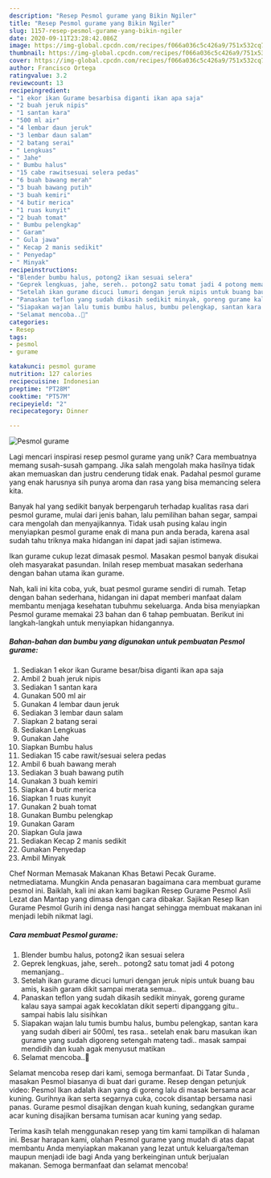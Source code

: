 ```yaml
---
description: "Resep Pesmol gurame yang Bikin Ngiler"
title: "Resep Pesmol gurame yang Bikin Ngiler"
slug: 1157-resep-pesmol-gurame-yang-bikin-ngiler
date: 2020-09-11T23:28:42.086Z
image: https://img-global.cpcdn.com/recipes/f066a036c5c426a9/751x532cq70/pesmol-gurame-foto-resep-utama.jpg
thumbnail: https://img-global.cpcdn.com/recipes/f066a036c5c426a9/751x532cq70/pesmol-gurame-foto-resep-utama.jpg
cover: https://img-global.cpcdn.com/recipes/f066a036c5c426a9/751x532cq70/pesmol-gurame-foto-resep-utama.jpg
author: Francisco Ortega
ratingvalue: 3.2
reviewcount: 13
recipeingredient:
- "1 ekor ikan Gurame besarbisa diganti ikan apa saja"
- "2 buah jeruk nipis"
- "1 santan kara"
- "500 ml air"
- "4 lembar daun jeruk"
- "3 lembar daun salam"
- "2 batang serai"
- " Lengkuas"
- " Jahe"
- " Bumbu halus"
- "15 cabe rawitsesuai selera pedas"
- "6 buah bawang merah"
- "3 buah bawang putih"
- "3 buah kemiri"
- "4 butir merica"
- "1 ruas kunyit"
- "2 buah tomat"
- " Bumbu pelengkap"
- " Garam"
- " Gula jawa"
- " Kecap 2 manis sedikit"
- " Penyedap"
- " Minyak"
recipeinstructions:
- "Blender bumbu halus, potong2 ikan sesuai selera"
- "Geprek lengkuas, jahe, sereh.. potong2 satu tomat jadi 4 potong memanjang.."
- "Setelah ikan gurame dicuci lumuri dengan jeruk nipis untuk buang bau amis, kasih garam dikit sampai merata semua.."
- "Panaskan teflon yang sudah dikasih sedikit minyak, goreng gurame kalau saya sampai agak kecoklatan dikit seperti dipanggang gitu.. sampai habis lalu sisihkan"
- "Siapakan wajan lalu tumis bumbu halus, bumbu pelengkap, santan kara yang sudah diberi air 500ml, tes rasa.. setelah enak baru masukan ikan gurame yang sudah digoreng setengah mateng tadi.. masak sampai mendidih dan kuah agak menyusut matikan"
- "Selamat mencoba..🤗"
categories:
- Resep
tags:
- pesmol
- gurame

katakunci: pesmol gurame 
nutrition: 127 calories
recipecuisine: Indonesian
preptime: "PT28M"
cooktime: "PT57M"
recipeyield: "2"
recipecategory: Dinner

---
```



![Pesmol gurame](https://img-global.cpcdn.com/recipes/f066a036c5c426a9/751x532cq70/pesmol-gurame-foto-resep-utama.jpg)

Lagi mencari inspirasi resep pesmol gurame yang unik? Cara membuatnya memang susah-susah gampang. Jika salah mengolah maka hasilnya tidak akan memuaskan dan justru cenderung tidak enak. Padahal pesmol gurame yang enak harusnya sih punya aroma dan rasa yang bisa memancing selera kita.

Banyak hal yang sedikit banyak berpengaruh terhadap kualitas rasa dari pesmol gurame, mulai dari jenis bahan, lalu pemilihan bahan segar, sampai cara mengolah dan menyajikannya. Tidak usah pusing kalau ingin menyiapkan pesmol gurame enak di mana pun anda berada, karena asal sudah tahu triknya maka hidangan ini dapat jadi sajian istimewa.

Ikan gurame cukup lezat dimasak pesmol. Masakan pesmol banyak disukai oleh masyarakat pasundan. Inilah resep membuat masakan sederhana dengan bahan utama ikan gurame.


Nah, kali ini kita coba, yuk, buat pesmol gurame sendiri di rumah. Tetap dengan bahan sederhana, hidangan ini dapat memberi manfaat dalam membantu menjaga kesehatan tubuhmu sekeluarga. Anda bisa menyiapkan Pesmol gurame memakai 23 bahan dan 6 tahap pembuatan. Berikut ini langkah-langkah untuk menyiapkan hidangannya.

<!--inarticleads1-->

##### Bahan-bahan dan bumbu yang digunakan untuk pembuatan Pesmol gurame:

1. Sediakan 1 ekor ikan Gurame besar/bisa diganti ikan apa saja
1. Ambil 2 buah jeruk nipis
1. Sediakan 1 santan kara
1. Gunakan 500 ml air
1. Gunakan 4 lembar daun jeruk
1. Sediakan 3 lembar daun salam
1. Siapkan 2 batang serai
1. Sediakan  Lengkuas
1. Gunakan  Jahe
1. Siapkan  Bumbu halus
1. Sediakan 15 cabe rawit/sesuai selera pedas
1. Ambil 6 buah bawang merah
1. Sediakan 3 buah bawang putih
1. Gunakan 3 buah kemiri
1. Siapkan 4 butir merica
1. Siapkan 1 ruas kunyit
1. Gunakan 2 buah tomat
1. Gunakan  Bumbu pelengkap
1. Gunakan  Garam
1. Siapkan  Gula jawa
1. Sediakan  Kecap 2 manis sedikit
1. Gunakan  Penyedap
1. Ambil  Minyak


Chef Norman Memasak Makanan Khas Betawi Pecak Gurame. netmediatama. Mungkin Anda penasaran bagaimana cara membuat gurame pesmol ini. Baiklah, kali ini akan kami bagikan Resep Gurame Pesmol Asli Lezat dan Mantap yang dimasa dengan cara dibakar. Sajikan Resep Ikan Gurame Pesmol Gurih ini denga nasi hangat sehingga membuat makanan ini menjadi lebih nikmat lagi. 

<!--inarticleads2-->

##### Cara membuat Pesmol gurame:

1. Blender bumbu halus, potong2 ikan sesuai selera
1. Geprek lengkuas, jahe, sereh.. potong2 satu tomat jadi 4 potong memanjang..
1. Setelah ikan gurame dicuci lumuri dengan jeruk nipis untuk buang bau amis, kasih garam dikit sampai merata semua..
1. Panaskan teflon yang sudah dikasih sedikit minyak, goreng gurame kalau saya sampai agak kecoklatan dikit seperti dipanggang gitu.. sampai habis lalu sisihkan
1. Siapakan wajan lalu tumis bumbu halus, bumbu pelengkap, santan kara yang sudah diberi air 500ml, tes rasa.. setelah enak baru masukan ikan gurame yang sudah digoreng setengah mateng tadi.. masak sampai mendidih dan kuah agak menyusut matikan
1. Selamat mencoba..🤗


Selamat mencoba resep dari kami, semoga bermanfaat. Di Tatar Sunda , masakan Pesmol biasanya di buat dari gurame. Resep dengan petunjuk video: Pesmol Ikan adalah ikan yang di goreng lalu di masak bersama acar kuning. Gurihnya ikan serta segarnya cuka, cocok disantap bersama nasi panas. Gurame pesmol disajikan dengan kuah kuning, sedangkan gurame acar kuning disajikan bersama tumisan acar kuning yang sedap. 

Terima kasih telah menggunakan resep yang tim kami tampilkan di halaman ini. Besar harapan kami, olahan Pesmol gurame yang mudah di atas dapat membantu Anda menyiapkan makanan yang lezat untuk keluarga/teman maupun menjadi ide bagi Anda yang berkeinginan untuk berjualan makanan. Semoga bermanfaat dan selamat mencoba!
